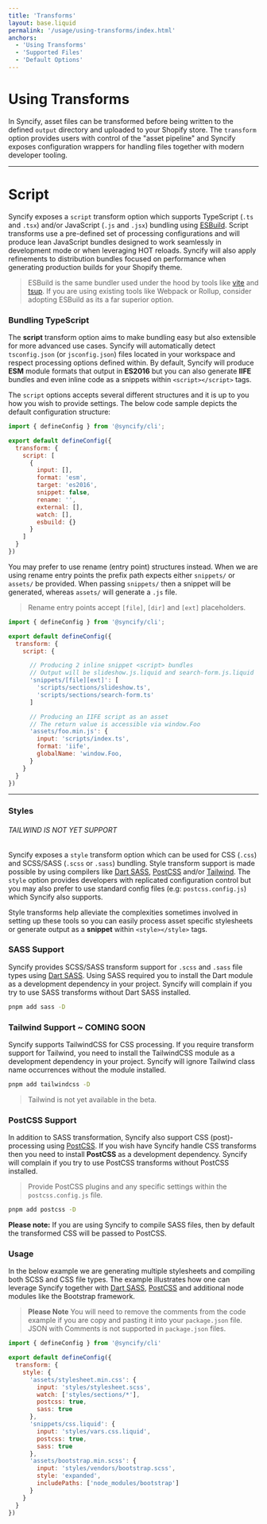 ```yaml
---
title: 'Transforms'
layout: base.liquid
permalink: '/usage/using-transforms/index.html'
anchors:
  - 'Using Transforms'
  - 'Supported Files'
  - 'Default Options'
---
```


# Using Transforms

In Syncify, asset files can be transformed before being written to the defined `output` directory and uploaded to your Shopify store. The `transform` option provides users with control of the "asset pipeline" and Syncify exposes configuration wrappers for handling files together with modern developer tooling.

---

# Script

Syncify exposes a `script` transform option which supports TypeScript (`.ts` and `.tsx`) and/or JavaScript (`.js` and `.jsx`) bundling using [ESBuild](https://esbuild.github.io/). Script transforms use a pre-defined set of processing configurations and will produce lean JavaScript bundles designed to work seamlessly in development mode or when leveraging HOT reloads. Syncify will also apply refinements to distribution bundles focused on performance when generating production builds for your Shopify theme.

> ESBuild is the same bundler used under the hood by tools like [vite](https://vitejs.dev/) and [tsup](https://tsup.egoist.sh). If you are using existing tools like Webpack or Rollup, consider adopting ESBuild as its a far superior option.

### Bundling TypeScript

The **script** transform option aims to make bundling easy but also extensible for more advanced use cases. Syncify will automatically detect `tsconfig.json` (or `jsconfig.json`) files located in your workspace and respect processing options defined within. By default, Syncify will produce **ESM** module formats that output in **ES2016** but you can also generate **IIFE** bundles and even inline code as a snippets within `<script></script>` tags.

The `script` options accepts several different structures and it is up to you how you wish to provide settings. The below code sample depicts the default configuration structure:

<!--prettier-ignore-->
```js
import { defineConfig } from '@syncify/cli';

export default defineConfig({
  transform: {
    script: [
      {
        input: [],
        format: 'esm',
        target: 'es2016',
        snippet: false,
        rename: '',
        external: [],
        watch: [],
        esbuild: {}
      }
    ]
  }
})
```

You may prefer to use rename (entry point) structures instead. When we are using rename entry points the prefix path expects either `snippets/` or `assets/` be provided. When passing `snippets/` then a snippet will be generated, whereas `assets/` will generate a `.js` file.

> Rename entry points accept `[file]`, `[dir]` and `[ext]` placeholders.

<!--prettier-ignore-->
```js
import { defineConfig } from '@syncify/cli';

export default defineConfig({
  transform: {
    script: {

      // Producing 2 inline snippet <script> bundles
      // Output will be slideshow.js.liquid and search-form.js.liquid
      'snippets/[file][ext]': [
        'scripts/sections/slideshow.ts',
        'scripts/sections/search-form.ts'
      ]

      // Producing an IIFE script as an asset
      // The return value is accessible via window.Foo
      'assets/foo.min.js': {
        input: 'scripts/index.ts',
        format: 'iife',
        globalName: 'window.Foo,
      }
    }
  }
})
```

---

### Styles

###### TAILWIND IS NOT YET SUPPORT

Syncify exposes a `style` transform option which can be used for CSS (`.css`) and SCSS/SASS (`.scss` or `.sass`) bundling. Style transform support is made possible by using compilers like [Dart SASS](#), [PostCSS](#) and/or [Tailwind](#). The `style` option provides developers with replicated configuration control but you may also prefer to use standard config files (e.g: `postcss.config.js`) which Syncify also supports.

Style transforms help alleviate the complexities sometimes involved in setting up these tools so you can easily process asset specific stylesheets or generate output as a **snippet** within `<style></style>` tags.

### SASS Support

Syncify provides SCSS/SASS transform support for `.scss` and `.sass` file types using [Dart SASS](#). Using SASS required you to install the Dart module as a development dependency in your project. Syncify will complain if you try to use SASS transforms without Dart SASS installed.

```bash
pnpm add sass -D
```

### Tailwind Support ~ COMING SOON

Syncify supports TailwindCSS for CSS processing. If you require transform support for Tailwind, you need to install the TailwindCSS module as a development dependency in your project. Syncify will ignore Tailwind class name occurrences without the module installed.

```bash
pnpm add tailwindcss -D
```

> Tailwind is not yet available in the beta.

### PostCSS Support

In addition to SASS transformation, Syncify also support CSS (post)-processing using [PostCSS](#). If you wish have Syncify handle CSS transforms then you need to install **PostCSS** as a development dependency. Syncify will complain if you try to use PostCSS transforms without PostCSS installed.

> Provide PostCSS plugins and any specific settings within the `postcss.config.js` file.

```bash
pnpm add postcss -D
```

**Please note:** If you are using Syncify to compile SASS files, then by default the transformed CSS will be passed to PostCSS.

### Usage

In the below example we are generating multiple stylesheets and compiling both SCSS and CSS file types. The example illustrates how one can leverage Syncify together with [Dart SASS](#), [PostCSS](#) and additional node modules like the Bootstrap framework.

> **Please Note** You will need to remove the comments from the code example if you are copy and pasting it into your `package.json` file. JSON with Comments is not supported in `package.json` files.

<!-- prettier-ignore-->
```js
import { defineConfig } from '@syncify/cli'

export default defineConfig({
  transform: {
    style: {
      'assets/stylesheet.min.css': {
        input: 'styles/stylesheet.scss',
        watch: ['styles/sections/*'],
        postcss: true,
        sass: true
      },
      'snippets/css.liquid': {
        input: 'styles/vars.css.liquid',
        postcss: true,
        sass: true
      },
      'assets/bootstrap.min.scss': {
        input: 'styles/vendors/bootstrap.scss',
        style: 'expanded',
        includePaths: ['node_modules/bootstrap']
      }
    }
  }
})
```
